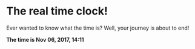 # The real time clock!

Ever wanted to know what the time is? Well, your journey is about to end!

**The time is Nov 06, 2017, 14:11**